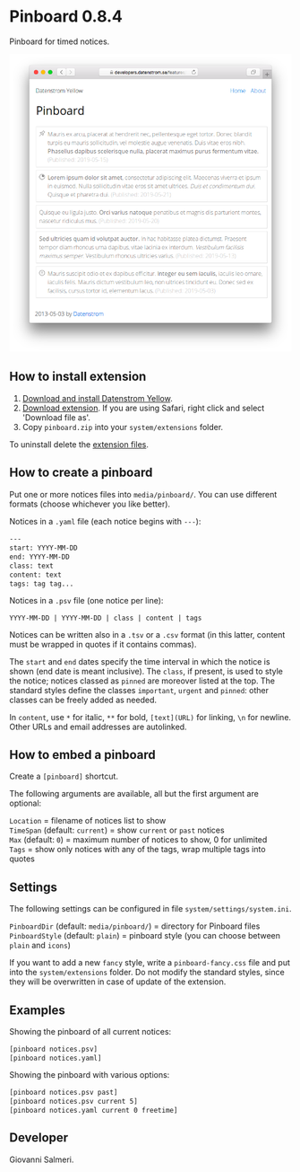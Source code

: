 Pinboard 0.8.4
==========
Pinboard for timed notices.

<p align="center"><img src="pinboard-screenshot.png?raw=true" alt="Screenshot"></p>

## How to install extension

1. [Download and install Datenstrom Yellow](https://github.com/datenstrom/yellow/).
2. [Download extension](../../archive/master.zip). If you are using Safari, right click and select 'Download file as'.
3. Copy `pinboard.zip` into your `system/extensions` folder.

To uninstall delete the [extension files](extension.ini).

## How to create a pinboard

Put one or more notices files into `media/pinboard/`. You can use different formats (choose whichever you like better).

Notices in a `.yaml` file (each notice begins with `---`):

    ---
    start: YYYY-MM-DD
    end: YYYY-MM-DD
    class: text
    content: text
    tags: tag tag...

Notices in a `.psv` file (one notice per line):

    YYYY-MM-DD | YYYY-MM-DD | class | content | tags

Notices can be written also in a `.tsv` or a `.csv` format (in this latter, content must be wrapped in quotes if it contains commas).

The `start` and `end` dates specify the time interval in which the notice is shown (end date is meant inclusive). The `class`, if present, is used to style the notice; notices classed as `pinned` are moreover listed at the top. The standard styles define the classes `important`, `urgent` and `pinned`: other classes can be freely added as needed.

In `content`, use `*` for italic, `**` for bold, `[text](URL)` for linking, `\n` for newline. Other URLs and email addresses are autolinked.

## How to embed a pinboard

Create a `[pinboard]` shortcut.

The following arguments are available, all but the first argument are optional:

`Location` = filename of notices list to show  
`TimeSpan` (default: `current`) = show `current` or `past` notices  
`Max` (default: `0`) = maximum number of notices to show, 0 for unlimited  
`Tags` = show only notices with any of the tags, wrap multiple tags into quotes  

## Settings

The following settings can be configured in file `system/settings/system.ini`.

`PinboardDir` (default: `media/pinboard/`) = directory for Pinboard files  
`PinboardStyle` (default: `plain`) = pinboard style (you can choose between `plain` and `icons`) 

If you want to add a new `fancy` style, write a `pinboard-fancy.css`  file and put into the `system/extensions` folder. Do not modify the standard styles, since they will be overwritten in case of update of the extension.

## Examples

Showing the pinboard of all current notices:

    [pinboard notices.psv]
    [pinboard notices.yaml]

Showing the pinboard with various options:

    [pinboard notices.psv past]
    [pinboard notices.psv current 5]
    [pinboard notices.yaml current 0 freetime]

## Developer

Giovanni Salmeri.
